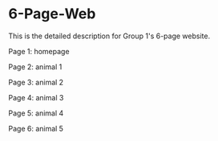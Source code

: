 # 6-Page-Web
This is the detailed description for Group 1's 6-page website.

Page 1:
  homepage

Page 2:
  animal 1

Page 3:
  animal 2

Page 4:
  animal 3

Page 5:
  animal 4

Page 6:
  animal 5
